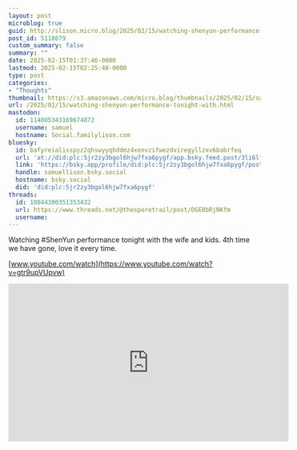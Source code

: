 ```yaml
---
layout: post
microblog: true
guid: http://slison.micro.blog/2025/02/15/watching-shenyun-performance-tonight-with.html
post_id: 5118879
custom_summary: false
summary: ""
date: 2025-02-15T01:37:46-0000
lastmod: 2025-02-15T02:25:48-0000
type: post
categories:
- "Thoughts"
thumbnail: https://s3.amazonaws.com/micro.blog/thumbnails/2025/02/15/samuellison.com/050e32902358fe413131c7db700738dc.png
url: /2025/02/15/watching-shenyun-performance-tonight-with.html
mastodon:
  id: 114005343169674872
  username: samuel
  hostname: Social.familylison.com
bluesky:
  id: bafyreialisspyz2qhswyyqhddmz4xenvzifwezdviregyllzxv6babrfeq
  url: 'at://did:plc:5jr2zy3bgol6hjw7fxa6pygf/app.bsky.feed.post/3li6lfvvptu2u'
  link: 'https://bsky.app/profile/did:plc:5jr2zy3bgol6hjw7fxa6pygf/post/3li6lfvvptu2u'
  handle: samuellison.bsky.social
  hostname: bsky.social
  did: 'did:plc:5jr2zy3bgol6hjw7fxa6pygf'
threads:
  id: 18044300351353432
  url: https://www.threads.net/@thesporetrail/post/DGE0bRjNKfm
  username: 
---
```

Watching #ShenYun performance tonight with the wife and kids. 4th time we have gone, love it every time.

[www.youtube.com/watch](https://www.youtube.com/watch?v=gtr9upVUpvw)

<iframe width="560" height="315" src="https://www.youtube.com/embed/gtr9upVUpvw?si=5c2_d46jjgCOxOdh" title="YouTube video player" frameborder="0" allow="accelerometer; autoplay; clipboard-write; encrypted-media; gyroscope; picture-in-picture; web-share" referrerpolicy="strict-origin-when-cross-origin" allowfullscreen></iframe>
